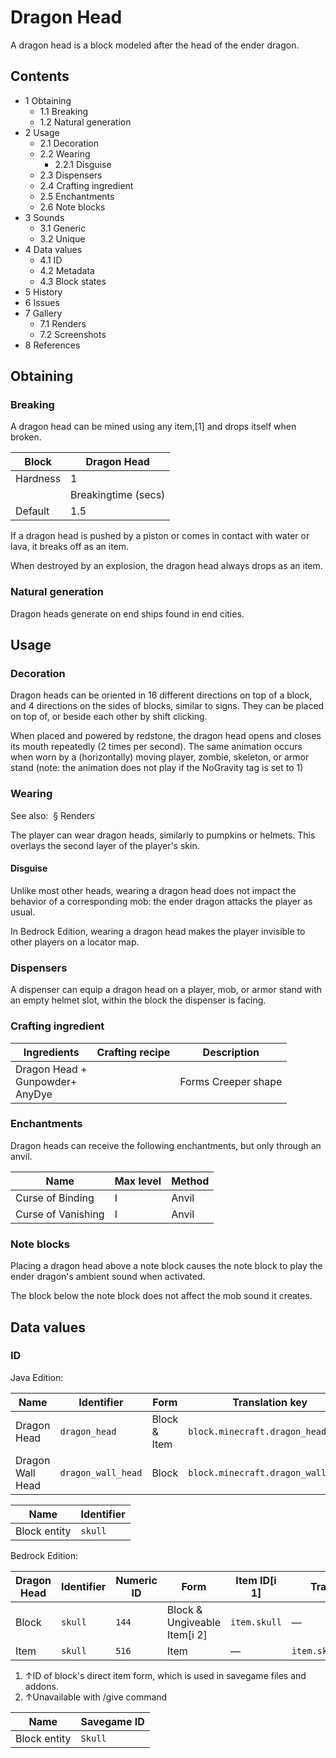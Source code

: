 # Dragon Head
A dragon head is a block modeled after the head of the ender dragon.

## Contents
- 1 Obtaining
	- 1.1 Breaking
	- 1.2 Natural generation
- 2 Usage
	- 2.1 Decoration
	- 2.2 Wearing
		- 2.2.1 Disguise
	- 2.3 Dispensers
	- 2.4 Crafting ingredient
	- 2.5 Enchantments
	- 2.6 Note blocks
- 3 Sounds
	- 3.1 Generic
	- 3.2 Unique
- 4 Data values
	- 4.1 ID
	- 4.2 Metadata
	- 4.3 Block states
- 5 History
- 6 Issues
- 7 Gallery
	- 7.1 Renders
	- 7.2 Screenshots
- 8 References

## Obtaining
### Breaking
A dragon head can be mined using any item,[1] and drops itself when broken.

| Block    | Dragon Head         |
|----------|---------------------|
| Hardness | 1                   |
|          | Breakingtime (secs) |
| Default  | 1.5                 |

If a dragon head is pushed by a piston or comes in contact with water or lava, it breaks off as an item.

When destroyed by an explosion, the dragon head always drops as an item.

### Natural generation
Dragon heads generate on end ships found in end cities.

## Usage
### Decoration
Dragon heads can be oriented in 16 different directions on top of a block, and 4 directions on the sides of blocks, similar to signs. They can be placed on top of, or beside each other by shift clicking.

When placed and powered by redstone, the dragon head opens and closes its mouth repeatedly (2 times per second). The same animation occurs when worn by a (horizontally) moving player, zombie, skeleton, or armor stand (note: the animation does not play if the NoGravity tag is set to 1)

### Wearing
See also:  § Renders

The player can wear dragon heads, similarly to pumpkins or helmets. This overlays the second layer of the player's skin.

#### Disguise
Unlike most other heads, wearing a dragon head does not impact the behavior of a corresponding mob: the ender dragon attacks the player as usual.

In Bedrock Edition, wearing a dragon head makes the player invisible to other players on a locator map.

### Dispensers
A dispenser can equip a dragon head on a player, mob, or armor stand with an empty helmet slot, within the block the dispenser is facing.

### Crafting ingredient
| Ingredients                             | Crafting recipe | Description         |
|-----------------------------------------|-----------------|---------------------|
| Dragon Head +<br/>Gunpowder+<br/>AnyDye |                 | Forms Creeper shape |

### Enchantments
Dragon heads can receive the following enchantments, but only through an anvil.

| Name               | Max level | Method |
|--------------------|-----------|--------|
| Curse of Binding   | I         | Anvil  |
| Curse of Vanishing | I         | Anvil  |

### Note blocks
Placing a dragon head above a note block causes the note block to play the ender dragon's ambient sound when activated.

The block below the note block does not affect the mob sound it creates.

## Data values
### ID
Java Edition:

| Name             | Identifier         | Form         | Translation key                    |
|------------------|--------------------|--------------|------------------------------------|
| Dragon Head      | `dragon_head`      | Block & Item | `block.minecraft.dragon_head`      |
| Dragon Wall Head | `dragon_wall_head` | Block        | `block.minecraft.dragon_wall_head` |

| Name         | Identifier |
|--------------|------------|
| Block entity | `skull`    |

Bedrock Edition:

| Dragon Head | Identifier | Numeric ID | Form                         | Item ID[i 1] | Translation key          |
|-------------|------------|------------|------------------------------|--------------|--------------------------|
| Block       | `skull`    | `144`      | Block & Ungiveable Item[i 2] | `item.skull` | —                        |
| Item        | `skull`    | `516`      | Item                         | —            | `item.skull.dragon.name` |

1. ↑ID of block's direct item form, which is used in savegame files and addons.
2. ↑Unavailable with /give command

| Name         | Savegame ID |
|--------------|-------------|
| Block entity | `Skull`     |

